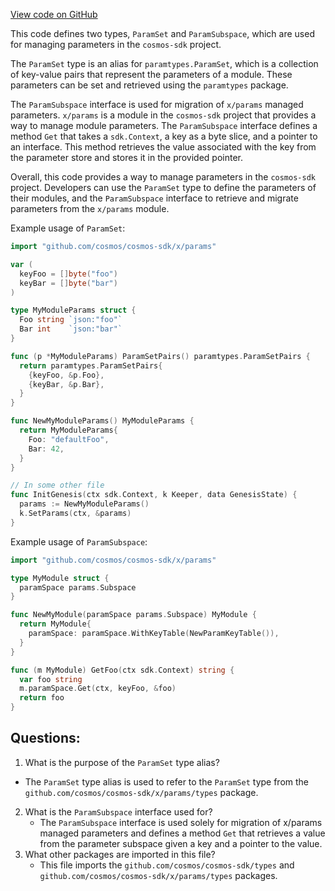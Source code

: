 [View code on GitHub](https://github.com/cosmos/cosmos-sdk.git/x/gov/exported/exported.go)

This code defines two types, `ParamSet` and `ParamSubspace`, which are used for managing parameters in the `cosmos-sdk` project. 

The `ParamSet` type is an alias for `paramtypes.ParamSet`, which is a collection of key-value pairs that represent the parameters of a module. These parameters can be set and retrieved using the `paramtypes` package. 

The `ParamSubspace` interface is used for migration of `x/params` managed parameters. `x/params` is a module in the `cosmos-sdk` project that provides a way to manage module parameters. The `ParamSubspace` interface defines a method `Get` that takes a `sdk.Context`, a key as a byte slice, and a pointer to an interface. This method retrieves the value associated with the key from the parameter store and stores it in the provided pointer. 

Overall, this code provides a way to manage parameters in the `cosmos-sdk` project. Developers can use the `ParamSet` type to define the parameters of their modules, and the `ParamSubspace` interface to retrieve and migrate parameters from the `x/params` module. 

Example usage of `ParamSet`:

```go
import "github.com/cosmos/cosmos-sdk/x/params"

var (
  keyFoo = []byte("foo")
  keyBar = []byte("bar")
)

type MyModuleParams struct {
  Foo string `json:"foo"`
  Bar int    `json:"bar"`
}

func (p *MyModuleParams) ParamSetPairs() paramtypes.ParamSetPairs {
  return paramtypes.ParamSetPairs{
    {keyFoo, &p.Foo},
    {keyBar, &p.Bar},
  }
}

func NewMyModuleParams() MyModuleParams {
  return MyModuleParams{
    Foo: "defaultFoo",
    Bar: 42,
  }
}

// In some other file
func InitGenesis(ctx sdk.Context, k Keeper, data GenesisState) {
  params := NewMyModuleParams()
  k.SetParams(ctx, &params)
}
```

Example usage of `ParamSubspace`:

```go
import "github.com/cosmos/cosmos-sdk/x/params"

type MyModule struct {
  paramSpace params.Subspace
}

func NewMyModule(paramSpace params.Subspace) MyModule {
  return MyModule{
    paramSpace: paramSpace.WithKeyTable(NewParamKeyTable()),
  }
}

func (m MyModule) GetFoo(ctx sdk.Context) string {
  var foo string
  m.paramSpace.Get(ctx, keyFoo, &foo)
  return foo
}
```
## Questions: 
 1. What is the purpose of the `ParamSet` type alias?
   - The `ParamSet` type alias is used to refer to the `ParamSet` type from the `github.com/cosmos/cosmos-sdk/x/params/types` package.
2. What is the `ParamSubspace` interface used for?
   - The `ParamSubspace` interface is used solely for migration of x/params managed parameters and defines a method `Get` that retrieves a value from the parameter subspace given a key and a pointer to the value.
3. What other packages are imported in this file?
   - This file imports the `github.com/cosmos/cosmos-sdk/types` and `github.com/cosmos/cosmos-sdk/x/params/types` packages.